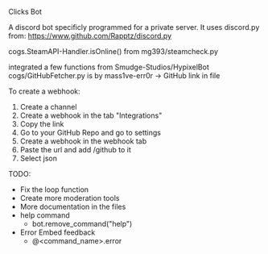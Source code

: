 Clicks Bot

A discord bot specificly programmed for a private server.
It uses discord.py from:
https://www.github.com/Rapptz/discord.py

cogs.SteamAPI-Handler.isOnline() from mg393/steamcheck.py

integrated a few functions from Smudge-Studios/HypixelBot
cogs/GitHubFetcher.py is by mass1ve-err0r -> GitHub link in file

To create a webhook:

1. Create a channel
2. Create a webhook in the tab "Integrations"
3. Copy the link
4. Go to your GitHub Repo and go to settings
5. Create a webhook in the webhook tab
6. Paste the url and add /github to it
7. Select json

TODO:
- Fix the loop function
- Create more moderation tools
- More documentation in the files
- help command
	- bot.remove_command("help")
- Error Embed feedback
	- @<command_name>.error


